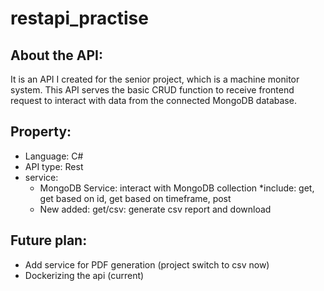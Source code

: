 # restapi_practise
## About the API:
It is an API I created for the senior project, which is a machine monitor system. This API serves the basic CRUD function to receive frontend request to interact with data from the connected MongoDB database.
## Property:
* Language: C#
* API type: Rest
* service: 
  * MongoDB Service: interact with MongoDB collection
   *include: get, get based on id, get based on timeframe, post
   * New added: get/csv: generate csv report and download
  
 ## Future plan:
 * Add service for PDF generation (project switch to csv now)
 * Dockerizing the api (current)
